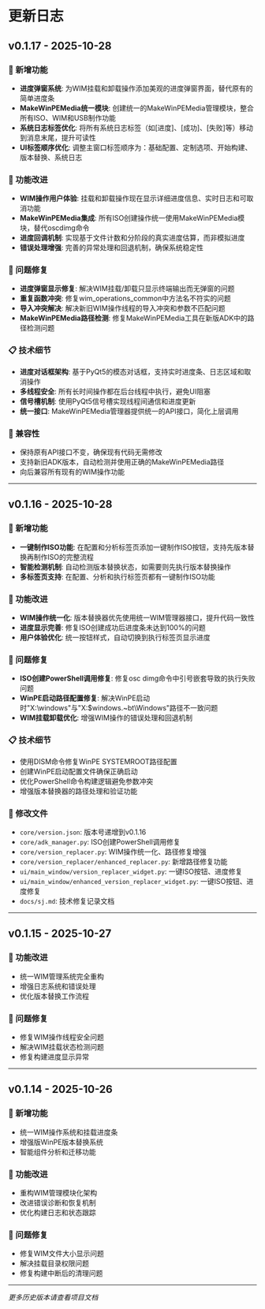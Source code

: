 # 更新日志

## v0.1.17 - 2025-10-28

### 🚀 新增功能
- **进度弹窗系统**: 为WIM挂载和卸载操作添加美观的进度弹窗界面，替代原有的简单进度条
- **MakeWinPEMedia统一模块**: 创建统一的MakeWinPEMedia管理模块，整合所有ISO、WIM和USB制作功能
- **系统日志标签优化**: 将所有系统日志标签（如[进度]、[成功]、[失败]等）移动到消息末尾，提升可读性
- **UI标签顺序优化**: 调整主窗口标签顺序为：基础配置、定制选项、开始构建、版本替换、系统日志

### 🔧 功能改进
- **WIM操作用户体验**: 挂载和卸载操作现在显示详细进度信息、实时日志和可取消功能
- **MakeWinPEMedia集成**: 所有ISO创建操作统一使用MakeWinPEMedia模块，替代oscdimg命令
- **进度回调机制**: 实现基于文件计数和分阶段的真实进度估算，而非模拟进度
- **错误处理增强**: 完善的异常处理和回退机制，确保系统稳定性

### 🐛 问题修复
- **进度弹窗显示修复**: 解决WIM挂载/卸载只显示终端输出而无弹窗的问题
- **重复函数冲突**: 修复wim_operations_common中方法名不符实的问题
- **导入冲突解决**: 解决新旧WIM操作线程的导入冲突和参数不匹配问题
- **MakeWinPEMedia路径检测**: 修复MakeWinPEMedia工具在新版ADK中的路径检测问题

### 📋 技术细节
- **进度对话框架构**: 基于PyQt5的模态对话框，支持实时进度条、日志区域和取消操作
- **多线程安全**: 所有长时间操作都在后台线程中执行，避免UI阻塞
- **信号槽机制**: 使用PyQt5信号槽实现线程间通信和进度更新
- **统一接口**: MakeWinPEMedia管理器提供统一的API接口，简化上层调用

### 🔄 兼容性
- 保持原有API接口不变，确保现有代码无需修改
- 支持新旧ADK版本，自动检测并使用正确的MakeWinPEMedia路径
- 向后兼容所有现有的WIM操作功能

---

## v0.1.16 - 2025-10-28

### 🚀 新增功能
- **一键制作ISO功能**: 在配置和分析标签页添加一键制作ISO按钮，支持先版本替换再制作ISO的完整流程
- **智能检测机制**: 自动检测版本替换状态，如需要则先执行版本替换操作
- **多标签页支持**: 在配置、分析和执行标签页都有一键制作ISO功能

### 🔧 功能改进
- **WIM操作统一化**: 版本替换器优先使用统一WIM管理器接口，提升代码一致性
- **进度显示完善**: 修复ISO创建成功后进度条未达到100%的问题
- **用户体验优化**: 统一按钮样式，自动切换到执行标签页显示进度

### 🐛 问题修复
- **ISO创建PowerShell调用修复**: 修复osc dimg命令中引号嵌套导致的执行失败问题
- **WinPE启动路径配置修复**: 解决WinPE启动时"X:\windows"与"X:\$windows.~bt\Windows"路径不一致问题
- **WIM挂载卸载优化**: 增强WIM操作的错误处理和回退机制

### 📋 技术细节
- 使用DISM命令修复WinPE SYSTEMROOT路径配置
- 创建WinPE启动配置文件确保正确启动
- 优化PowerShell命令构建逻辑避免参数冲突
- 增强版本替换器的路径处理和验证功能

### 📁 修改文件
- `core/version.json`: 版本号递增到v0.1.16
- `core/adk_manager.py`: ISO创建PowerShell调用修复
- `core/version_replacer.py`: WIM操作统一化、路径修复增强
- `core/version_replacer/enhanced_replacer.py`: 新增路径修复功能
- `ui/main_window/version_replacer_widget.py`: 一键ISO按钮、进度修复
- `ui/main_window/enhanced_version_replacer_widget.py`: 一键ISO按钮、进度修复
- `docs/sj.md`: 技术修复记录文档

---

## v0.1.15 - 2025-10-27

### 🔧 功能改进
- 统一WIM管理系统完全重构
- 增强日志系统和错误处理
- 优化版本替换工作流程

### 🐛 问题修复
- 修复WIM操作线程安全问题
- 解决WIM挂载状态检测问题
- 修复构建进度显示异常

---

## v0.1.14 - 2025-10-26

### 🚀 新增功能
- 统一WIM操作系统和挂载进度条
- 增强版WinPE版本替换系统
- 智能组件分析和迁移功能

### 🔧 功能改进
- 重构WIM管理模块化架构
- 改进错误诊断和恢复机制
- 优化构建日志和状态跟踪

### 🐛 问题修复
- 修复WIM文件大小显示问题
- 解决挂载目录权限问题
- 修复构建中断后的清理问题

---

*更多历史版本请查看项目文档*